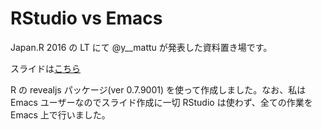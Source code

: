 # RStudio vs Emacs
Japan.R 2016 の LT にて @y__mattu が発表した資料置き場です。

スライドは[こちら](https://ymattu.github.io/JapanR2016/emacs_rstudio.html)

R の revealjs パッケージ(ver 0.7.9001) を使って作成しました。なお、私は Emacs ユーザーなのでスライド作成に一切 RStudio は使わず、全ての作業を Emacs 上で行いました。
